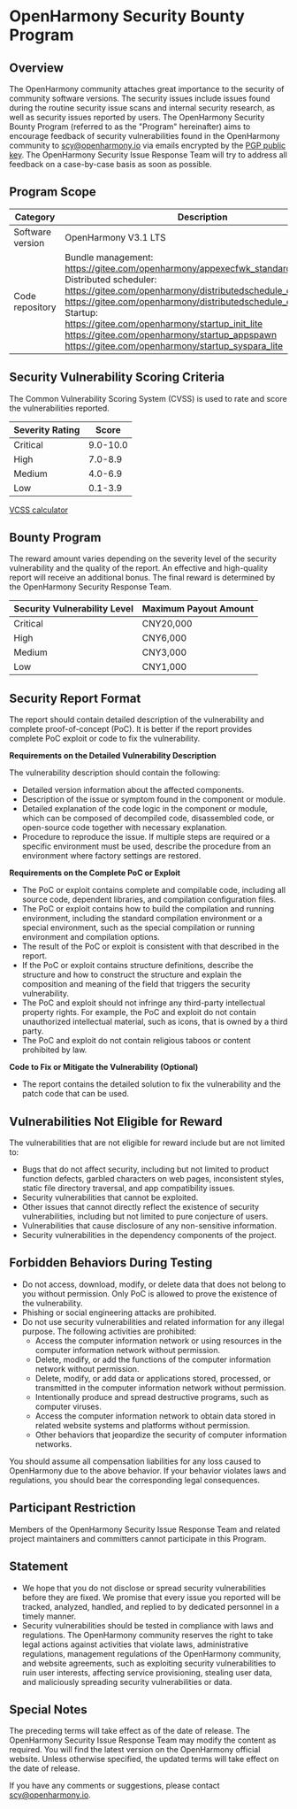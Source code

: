 # OpenHarmony Security Bounty Program

## Overview

The OpenHarmony community attaches great importance to the security of community software versions. The security issues include issues found during the routine security issue scans and internal security research, as well as security issues reported by users. The OpenHarmony Security Bounty Program (referred to as the "Program" hereinafter) aims to encourage feedback of security vulnerabilities found in the OpenHarmony community to scy@openharmony.io via emails encrypted by the [PGP public key](/publicKey/Scy-OpenHarmony_publickey.asc). The OpenHarmony Security Issue Response Team will try to address all feedback on a case-by-case basis as soon as possible.

## Program Scope
|Category|Description|
|--------|-------------------|
|Software version|OpenHarmony V3.1 LTS|
|Code repository|Bundle management:<br>https://gitee.com/openharmony/appexecfwk_standard<br>Distributed scheduler:<br>https://gitee.com/openharmony/distributedschedule_dms_fwk_lite<br>https://gitee.com/openharmony/distributedschedule_dms_fwk<br>Startup:<br>https://gitee.com/openharmony/startup_init_lite<br>https://gitee.com/openharmony/startup_appspawn<br>https://gitee.com/openharmony/startup_syspara_lite|

## Security Vulnerability Scoring Criteria

The Common Vulnerability Scoring System (CVSS) is used to rate and score the vulnerabilities reported.

|Severity Rating|Score|
|--------------------------|-----------------|
|Critical|9.0-10.0|
|High|7.0-8.9|
|Medium|4.0-6.9|
|Low|0.1-3.9|

[VCSS calculator](https://www.first.org/cvss/calculator/3.1)

## Bounty Program

The reward amount varies depending on the severity level of the security vulnerability and the quality of the report. An effective and high-quality report will receive an additional bonus. The final reward is determined by the OpenHarmony Security Response Team.

| Security Vulnerability Level| Maximum Payout Amount|
|-----------|----|
|Critical|CNY20,000|
|High|CNY6,000|
|Medium|CNY3,000|
|Low|CNY1,000|


## Security Report Format

The report should contain detailed description of the vulnerability and complete proof-of-concept (PoC). It is better if the report provides complete PoC exploit or code to fix the vulnerability.

**Requirements on the Detailed Vulnerability Description**

The vulnerability description should contain the following:
- Detailed version information about the affected components.
- Description of the issue or symptom found in the component or module.
- Detailed explanation of the code logic in the component or module, which can be composed of decompiled code, disassembled code, or open-source code together with necessary explanation.
- Procedure to reproduce the issue. If multiple steps are required or a specific environment must be used, describe the procedure from an environment where factory settings are restored.

**Requirements on the Complete PoC or Exploit**

- The PoC or exploit contains complete and compilable code, including all source code, dependent libraries, and compilation configuration files.
-  The PoC or exploit contains how to build the compilation and running environment, including the standard compilation environment or a special environment, such as the special compilation or running environment and compilation options.
-  The result of the PoC or exploit is consistent with that described in the report.
- If the PoC or exploit contains structure definitions, describe the structure and how to construct the structure and explain the composition and meaning of the field that triggers the security vulnerability.
-  The PoC and exploit should not infringe any third-party intellectual property rights. For example, the PoC and exploit do not contain unauthorized intellectual material, such as icons, that is owned by a third party.
- The PoC and exploit do not contain religious taboos or content prohibited by law.

**Code to Fix or Mitigate the Vulnerability (Optional)**

- The report contains the detailed solution to fix the vulnerability and the patch code that can be used.

## Vulnerabilities Not Eligible for Reward

The vulnerabilities that are not eligible for reward include but are not limited to:

- Bugs that do not affect security, including but not limited to product function defects, garbled characters on web pages, inconsistent styles, static file directory traversal, and app compatibility issues.
-  Security vulnerabilities that cannot be exploited.
- Other issues that cannot directly reflect the existence of security vulnerabilities, including but not limited to pure conjecture of users.
- Vulnerabilities that cause disclosure of any non-sensitive information.
- Security vulnerabilities in the dependency components of the project.

## **Forbidden Behaviors During Testing**

- Do not access, download, modify, or delete data that does not belong to you without permission. Only PoC is allowed to prove the existence of the vulnerability.
- Phishing or social engineering attacks are prohibited.
- Do not use security vulnerabilities and related information for any illegal purpose. The following activities are prohibited:
  - Access the computer information network or using resources in the computer information network without permission.
  - Delete, modify, or add the functions of the computer information network without permission.
  - Delete, modify, or add data or applications stored, processed, or transmitted in the computer information network without permission.
  - Intentionally produce and spread destructive programs, such as computer viruses.
  - Access the computer information network to obtain data stored in related website systems and platforms without permission.
  - Other behaviors that jeopardize the security of computer information networks.

You should assume all compensation liabilities for any loss caused to OpenHarmony due to the above behavior. If your behavior violates laws and regulations, you should bear the corresponding legal consequences.

## Participant Restriction

Members of the OpenHarmony Security Issue Response Team and related project maintainers and committers cannot participate in this Program.

## Statement

- We hope that you do not disclose or spread security vulnerabilities before they are fixed. We promise that every issue you reported will be tracked, analyzed, handled, and replied to by dedicated personnel in a timely manner.
- Security vulnerabilities should be tested in compliance with laws and regulations. The OpenHarmony community reserves the right to take legal actions against activities that violate laws, administrative regulations, management regulations of the OpenHarmony community, and website agreements, such as exploiting security vulnerabilities to ruin user interests, affecting service provisioning, stealing user data, and maliciously spreading security vulnerabilities or data.

## Special Notes

The preceding terms will take effect as of the date of release. The OpenHarmony Security Issue Response Team may modify the content as required. You will find the latest version on the OpenHarmony official website. Unless otherwise specified, the updated terms will take effect on the date of release. 

If you have any comments or suggestions, please contact scy@openharmony.io.
